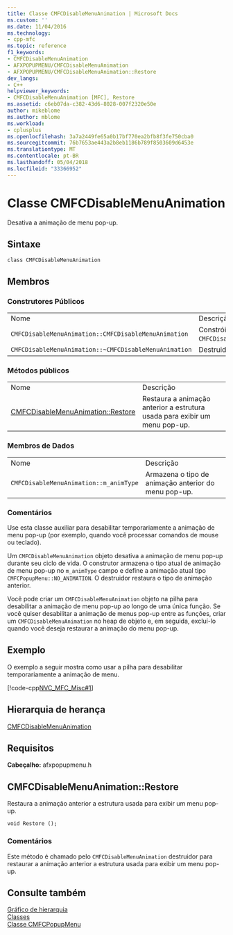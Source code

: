 ```yaml
---
title: Classe CMFCDisableMenuAnimation | Microsoft Docs
ms.custom: ''
ms.date: 11/04/2016
ms.technology:
- cpp-mfc
ms.topic: reference
f1_keywords:
- CMFCDisableMenuAnimation
- AFXPOPUPMENU/CMFCDisableMenuAnimation
- AFXPOPUPMENU/CMFCDisableMenuAnimation::Restore
dev_langs:
- C++
helpviewer_keywords:
- CMFCDisableMenuAnimation [MFC], Restore
ms.assetid: c6eb07da-c382-43d6-8028-007f2320e50e
author: mikeblome
ms.author: mblome
ms.workload:
- cplusplus
ms.openlocfilehash: 3a7a2449fe65a0b17bf770ea2bfb8f3fe750cba0
ms.sourcegitcommit: 76b7653ae443a2b8eb1186b789f8503609d6453e
ms.translationtype: MT
ms.contentlocale: pt-BR
ms.lasthandoff: 05/04/2018
ms.locfileid: "33366952"
---
```

# <a name="cmfcdisablemenuanimation-class"></a>Classe CMFCDisableMenuAnimation
Desativa a animação de menu pop-up.  
  
## <a name="syntax"></a>Sintaxe  
  
```  
class CMFCDisableMenuAnimation  
```  
  
## <a name="members"></a>Membros  
  
### <a name="public-constructors"></a>Construtores Públicos  
  
|||  
|-|-|  
|Nome|Descrição|  
|`CMFCDisableMenuAnimation::CMFCDisableMenuAnimation`|Constrói um objeto `CMFCDisableMenuAnimation`.|  
|`CMFCDisableMenuAnimation::~CMFCDisableMenuAnimation`|Destruidor.|  
  
### <a name="public-methods"></a>Métodos públicos  
  
|||  
|-|-|  
|Nome|Descrição|  
|[CMFCDisableMenuAnimation::Restore](#restore)|Restaura a animação anterior a estrutura usada para exibir um menu pop-up.|  
  
### <a name="data-members"></a>Membros de Dados  
  
|||  
|-|-|  
|Nome|Descrição|  
|`CMFCDisableMenuAnimation::m_animType`|Armazena o tipo de animação anterior do menu pop-up.|  
  
### <a name="remarks"></a>Comentários  
 Use esta classe auxiliar para desabilitar temporariamente a animação de menu pop-up (por exemplo, quando você processar comandos de mouse ou teclado).  
  
 Um `CMFCDisableMenuAnimation` objeto desativa a animação de menu pop-up durante seu ciclo de vida. O construtor armazena o tipo atual de animação de menu pop-up no `m_animType` campo e define a animação atual tipo `CMFCPopupMenu::NO_ANIMATION`. O destruidor restaura o tipo de animação anterior.  
  
 Você pode criar um `CMFCDisableMenuAnimation` objeto na pilha para desabilitar a animação de menu pop-up ao longo de uma única função. Se você quiser desabilitar a animação de menus pop-up entre as funções, criar um `CMFCDisableMenuAnimation` no heap de objeto e, em seguida, excluí-lo quando você deseja restaurar a animação do menu pop-up.  
  
## <a name="example"></a>Exemplo  
 O exemplo a seguir mostra como usar a pilha para desabilitar temporariamente a animação de menu.  
  
 [!code-cpp[NVC_MFC_Misc#1](../../mfc/reference/codesnippet/cpp/cmfcdisablemenuanimation-class_1.h)]  
  
## <a name="inheritance-hierarchy"></a>Hierarquia de herança  
 [CMFCDisableMenuAnimation](../../mfc/reference/cmfcdisablemenuanimation-class.md)  
  
## <a name="requirements"></a>Requisitos  
 **Cabeçalho:** afxpopupmenu.h  
  
##  <a name="restore"></a>  CMFCDisableMenuAnimation::Restore  
 Restaura a animação anterior a estrutura usada para exibir um menu pop-up.  
  
```  
void Restore ();
```  
  
### <a name="remarks"></a>Comentários  
 Este método é chamado pelo `CMFCDisableMenuAnimation` destruidor para restaurar a animação anterior a estrutura usada para exibir um menu pop-up.  
  
## <a name="see-also"></a>Consulte também  
 [Gráfico de hierarquia](../../mfc/hierarchy-chart.md)   
 [Classes](../../mfc/reference/mfc-classes.md)   
 [Classe CMFCPopupMenu](../../mfc/reference/cmfcpopupmenu-class.md)
